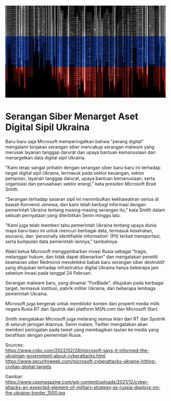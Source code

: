 
![thumbBanner](https://github.com/CSIRT-UMM/cysec-article/blob/main/01032022%20-%20PerangSiberUkraina/russki.jpg)
# Serangan Siber Menarget Aset Digital Sipil Ukraina

Baru-baru saja Microsoft memperingatkan bahwa "perang digital" mengalami lonjakan serangan siber mencakup serangan malware yang merusak layanan tanggap darurat dan upaya bantuan kemanusiaan dan menargetkan data digital sipil Ukraina.

"Kami tetap sangat prihatin dengan serangan siber baru-baru ini terhadap target digital sipil Ukraina, termasuk pada sektor keuangan, sektor pertanian, layanan tanggap darurat, upaya bantuan kemanusiaan, serta organisasi dan perusahaan sektor energi," kata presiden Microsoft Brad Smith.

"Serangan terhadap sasaran sipil ini menimbulkan kekhawatiran serius di bawah Konvensi Jenewa, dan kami telah berbagi informasi dengan pemerintah Ukraina tentang masing-masing serangan itu," kata Smith dalam sebuah pernyataan yang diterbitkan Senin minggu lalu.

"Kami juga telah memberi tahu pemerintah Ukraina tentang upaya dunia maya baru-baru ini untuk mencuri berbagai data, termasuk kesehatan, asuransi, dan 'personally identifiable information' (PII) terkait transportasi, serta kumpulan data pemerintah lainnya," tambahnya.

Wakil ketua Microsoft menggambarkan invasi Rusia sebagai “tragis, melanggar hukum, dan tidak dapat dibenarkan” dan mengatakan peneliti keamanan siber Redmond mendeteksi babak baru serangan siber destruktif yang ditujukan terhadap infrastruktur digital Ukraina hanya beberapa jam sebelum invasi pada tanggal 24 Februari.

Serangan malware baru, yang dinamai "FoxBlade", ditujukan pada berbagai target, termasuk institusi, pabrik militer Ukraina, dan beberapa lembaga pemerintah Ukraina.

Microsoft juga bergerak untuk memblokir konten dari properti media milik negara Rusia RT dan Sputnik dari platform MSN.com dan Microsoft Start.

Smith mengatakan Microsoft juga melarang semua iklan dari RT dan Sputnik di seluruh jaringan iklannya.
Senin malam, Twitter mengatakan akan memberi peringatan pada tweet yang membagikan tautan ke media yang berafiliasi dengan pemerintah Rusia.

Sources:<br>
https://www.cnbc.com/2022/02/28/microsoft-says-it-informed-the-ukrainian-government-about-cyberattacks.html<br>
https://www.securityweek.com/microsoft-cyberattacks-ukraine-hitting-civilian-digital-targets<br>

Gambar:<br>https://www.cpomagazine.com/wp-content/uploads/2021/12/cyber-attacks-an-expected-element-of-military-strategy-as-russia-deploys-on-the-ukraine-border_1500.jpg
